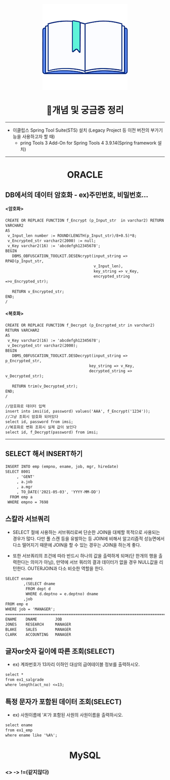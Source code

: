 
<div align="center" id="top">
<img height="270px" width="270px" src="./logo.png"><br>
  <h1>📃개념 및 궁금증 정리</h1>
</div>

***
- 이클립스 Spring Tool Suite(STS) 설치 (Legacy Project 등 이전 버전의 부가기능을 사용하고자 할 때)
  - pring Tools 3 Add-On for Spring Tools 4 3.9.14(Spring framework 설치)
---

<div align="center">
<h1>ORACLE</h1>
</div>

## DB에서의 데이터 암호화 - ex)주민번호, 비밀번호...
#### <암호화>
```
CREATE OR REPLACE FUNCTION f_Encrypt (p_Input_str  in varchar2) RETURN VARCHAR2
AS
 v_Input_len number := ROUND(LENGTH(p_Input_str)/8+0.5)*8;
 v_Encrypted_str varchar2(2000) := null;
 v_Key varchar2(16) := 'abcdefgh12345678';
BEGIN
   DBMS_OBFUSCATION_TOOLKIT.DESENcrypt(input_string => RPAD(p_Input_str,
                                       v_Input_len),
                                       key_string => v_Key,
                                       encrypted_string =>v_Encrypted_str);

   RETURN v_Encrypted_str;
END;
/
```

#### <복호화>
```
CREATE OR REPLACE FUNCTION f_Decrypt (p_Encrypted_str in varchar2) RETURN VARCHAR2
AS
 v_Key varchar2(16) := 'abcdefgh12345678';
 v_Decrypted_str varchar2(2000);
BEGIN
   DBMS_OBFUSCATION_TOOLKIT.DESDecrypt(input_string => p_Encrypted_str, 
                                     key_string => v_Key,
                                     decrypted_string => v_Decrypted_str);

   RETURN trim(v_Decrypted_str);
END;
/
```

```
//암호화로 데이터 입력
insert into imsi(id, password) values('AAA', f_Encrypt('1234'));
//그냥 조회시 암호화 되어있다
select id, password from imsi;
//복호화로 변화 조회시 실제 값이 보인다
select id, f_Decrypt(password) from imsi;
```

***

## SELECT 해서 INSERT하기
```
INSERT INTO emp (empno, ename, job, mgr, hiredate)
SELECT 8001
     , 'GENT'
     , a.job
     , a.mgr
     , TO_DATE('2021-05-03', 'YYYY-MM-DD')
  FROM emp a
 WHERE empno = 7698
```

## 스칼라 서브쿼리
- SELECT 절에 사용하는 서브쿼리로써 단순한 JOIN을 대체할 목적으로 사용되는 경우가 많다.
다만 풀 스캔 등을 유발하는 등 JOIN에 비해서 알고리즘적 성능면에서 다소 떨어지기 때문에 JOIN을
할 수 있는 경우는 JOIN을 하는게 좋다.

- 또한 서브쿼리의 조건에 따라 반드시 하나의 값을 출력하게 되며(단 한개의 행을 출력한다는 의미가 아님),
만약에 서브 쿼리의 결과 데이터가 없을 경우 NULL값을 리턴한다. OUTERJOIN과 다소 비슷한 역할을 한다.
```
SELECT ename
        ,(SELECT dname
         FROM dept d
         WHERE d.deptno = e.deptno) dname
        ,job
FROM emp e
WHERE job = 'MANAGER';
===========================================================================================
ENAME    DNAME        JOB
JONES    RESEARCH     MANAGER
BLAKE    SALES        MANAGER
CLARK    ACCOUNTING   MANAGER
```



## 글자or숫자 길이에 따른 조회(SELECT)
- ex) 계좌번호가 13자리 이하인 대상의 급여테이블 정보를 출력하시오.
```
select *
from ex1_salgrade
where length(act_no) <=13;
```

## 특정 문자가 포함된 데이터 조회(SELECT)
- ex) 사원이름에 'A'가 포함된 사원의 사원이름을 출력하시오.
```
select ename
from ex1_emp
where ename like '%A%';
```


<div align="center">
<h1>MySQL</h1>
</div>

### <> -> !=(같지않다)

